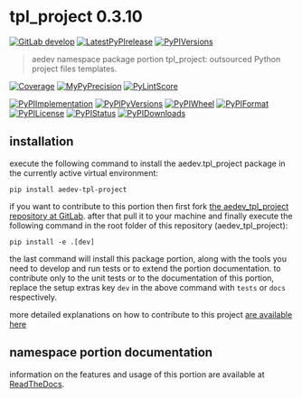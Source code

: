 <!-- THIS FILE IS EXCLUSIVELY MAINTAINED by the project aedev.aedev V0.3.12 -->
<!-- THIS FILE IS EXCLUSIVELY MAINTAINED by the project aedev.tpl_namespace_root V0.3.10 -->
# tpl_project 0.3.10

[![GitLab develop](https://img.shields.io/gitlab/pipeline/aedev-group/aedev_tpl_project/develop?logo=python)](
    https://gitlab.com/aedev-group/aedev_tpl_project)
[![LatestPyPIrelease](
    https://img.shields.io/gitlab/pipeline/aedev-group/aedev_tpl_project/release0.3.9?logo=python)](
    https://gitlab.com/aedev-group/aedev_tpl_project/-/tree/release0.3.9)
[![PyPIVersions](https://img.shields.io/pypi/v/aedev_tpl_project)](
    https://pypi.org/project/aedev-tpl-project/#history)

>aedev namespace package portion tpl_project: outsourced Python project files templates.

[![Coverage](https://aedev-group.gitlab.io/aedev_tpl_project/coverage.svg)](
    https://aedev-group.gitlab.io/aedev_tpl_project/coverage/index.html)
[![MyPyPrecision](https://aedev-group.gitlab.io/aedev_tpl_project/mypy.svg)](
    https://aedev-group.gitlab.io/aedev_tpl_project/lineprecision.txt)
[![PyLintScore](https://aedev-group.gitlab.io/aedev_tpl_project/pylint.svg)](
    https://aedev-group.gitlab.io/aedev_tpl_project/pylint.log)

[![PyPIImplementation](https://img.shields.io/pypi/implementation/aedev_tpl_project)](
    https://gitlab.com/aedev-group/aedev_tpl_project/)
[![PyPIPyVersions](https://img.shields.io/pypi/pyversions/aedev_tpl_project)](
    https://gitlab.com/aedev-group/aedev_tpl_project/)
[![PyPIWheel](https://img.shields.io/pypi/wheel/aedev_tpl_project)](
    https://gitlab.com/aedev-group/aedev_tpl_project/)
[![PyPIFormat](https://img.shields.io/pypi/format/aedev_tpl_project)](
    https://pypi.org/project/aedev-tpl-project/)
[![PyPILicense](https://img.shields.io/pypi/l/aedev_tpl_project)](
    https://gitlab.com/aedev-group/aedev_tpl_project/-/blob/develop/LICENSE.md)
[![PyPIStatus](https://img.shields.io/pypi/status/aedev_tpl_project)](
    https://libraries.io/pypi/aedev-tpl-project)
[![PyPIDownloads](https://img.shields.io/pypi/dm/aedev_tpl_project)](
    https://pypi.org/project/aedev-tpl-project/#files)


## installation


execute the following command to install the
aedev.tpl_project package
in the currently active virtual environment:
 
```shell script
pip install aedev-tpl-project
```

if you want to contribute to this portion then first fork
[the aedev_tpl_project repository at GitLab](
https://gitlab.com/aedev-group/aedev_tpl_project "aedev.tpl_project code repository").
after that pull it to your machine and finally execute the
following command in the root folder of this repository
(aedev_tpl_project):

```shell script
pip install -e .[dev]
```

the last command will install this package portion, along with the tools you need
to develop and run tests or to extend the portion documentation. to contribute only to the unit tests or to the
documentation of this portion, replace the setup extras key `dev` in the above command with `tests` or `docs`
respectively.

more detailed explanations on how to contribute to this project
[are available here](
https://gitlab.com/aedev-group/aedev_tpl_project/-/blob/develop/CONTRIBUTING.rst)


## namespace portion documentation

information on the features and usage of this portion are available at
[ReadTheDocs](
https://aedev.readthedocs.io/en/latest/_autosummary/aedev.tpl_project.html
"aedev_tpl_project documentation").
